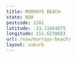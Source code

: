 ```yaml
---
title: MURRAYS BEACH
state: NSW
postcode: 2281
latitude: -33.11864875
longitude: 151.6230663
url: /nsw/murrays-beach/
layout: suburb
---
```

